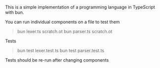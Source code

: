 This is a simple implementation of a programming language in TypeScript with bun.

You can run individual components on a file to test them

> bun lexer.ts scratch.ot
> bun parser.ts scratch.ot

Tests

> bun test lexer.test.ts
> bun test parser.test.ts

Tests should be re-run after changing components
